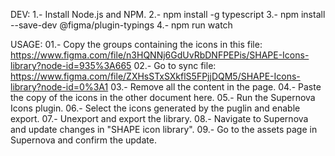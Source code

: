 DEV:
1.- Install Node.js and NPM.
2.- npm install -g typescript
3.- npm install --save-dev @figma/plugin-typings
4.- npm run watch

USAGE:
01.- Copy the groups containing the icons in this file: https://www.figma.com/file/n3HQNNj6GdUvRbDNFPEPis/SHAPE-Icons-library?node-id=935%3A665
02.- Go to sync file: https://www.figma.com/file/ZXHsSTxSXkflS5FPjjDQM5/SHAPE-Icons-library?node-id=0%3A1
03.- Remove all the content in the page.
04.- Paste the copy of the icons in the other document here.
05.- Run the Supernova Icons plugin.
06.- Select the icons generated by the puglin and enable export.
07.- Unexport and export the library.
08.- Navigate to Supernova and update changes in "SHAPE icon library".
09.- Go to the assets page in Supernova and confirm the update.

